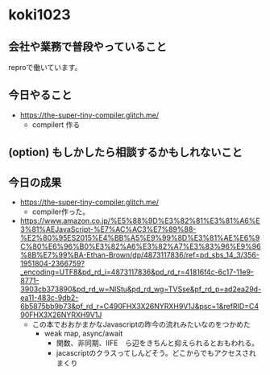 # koki1023


## 会社や業務で普段やっていること
reproで働いています。

## 今日やること
- https://the-super-tiny-compiler.glitch.me/
  - compilert 作る

## (option) もしかしたら相談するかもしれないこと


## 今日の成果
- https://the-super-tiny-compiler.glitch.me/
  - compiler作った。
- https://www.amazon.co.jp/%E5%88%9D%E3%82%81%E3%81%A6%E3%81%AEJavaScript-%E7%AC%AC3%E7%89%88-%E2%80%95ES2015%E4%BB%A5%E9%99%8D%E3%81%AE%E6%9C%80%E6%96%B0%E3%82%A6%E3%82%A7%E3%83%96%E9%96%8B%E7%99%BA-Ethan-Brown/dp/4873117836/ref=pd_sbs_14_3/356-1951804-2366759?_encoding=UTF8&pd_rd_i=4873117836&pd_rd_r=41816f4c-6c17-11e9-8771-3903cb373890&pd_rd_w=NlStu&pd_rd_wg=TVSse&pf_rd_p=ad2ea29d-ea11-483c-9db2-6b5875bb9b73&pf_rd_r=C490FHX3X26NYRXH9V1J&psc=1&refRID=C490FHX3X26NYRXH9V1J
  - この本でおおかまかなJavascriptの昨今の流れみたいなのをつかめた
    - weak map, async/await
      - 関数、非同期、IIFE　ら辺をきちんと抑えられるとおもわれる。
      - jacascriptのクラスってしんどそう。どこからでもアクセスされまくり
